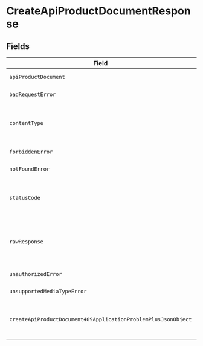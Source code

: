 # CreateApiProductDocumentResponse


## Fields

| Field                                                                                                                                      | Type                                                                                                                                       | Required                                                                                                                                   | Description                                                                                                                                |
| ------------------------------------------------------------------------------------------------------------------------------------------ | ------------------------------------------------------------------------------------------------------------------------------------------ | ------------------------------------------------------------------------------------------------------------------------------------------ | ------------------------------------------------------------------------------------------------------------------------------------------ |
| `apiProductDocument`                                                                                                                       | [?\test_workspace-2\Konnect-API\Models\Shared\APIProductDocument](../../models/shared/APIProductDocument.md)                               | :heavy_minus_sign:                                                                                                                         | API product document                                                                                                                       |
| `badRequestError`                                                                                                                          | [?\test_workspace-2\Konnect-API\Models\Shared\BadRequestError](../../models/shared/BadRequestError.md)                                     | :heavy_minus_sign:                                                                                                                         | Bad Request                                                                                                                                |
| `contentType`                                                                                                                              | *string*                                                                                                                                   | :heavy_check_mark:                                                                                                                         | HTTP response content type for this operation                                                                                              |
| `forbiddenError`                                                                                                                           | [?\test_workspace-2\Konnect-API\Models\Shared\ForbiddenError](../../models/shared/ForbiddenError.md)                                       | :heavy_minus_sign:                                                                                                                         | Forbidden                                                                                                                                  |
| `notFoundError`                                                                                                                            | [?\test_workspace-2\Konnect-API\Models\Shared\NotFoundError](../../models/shared/NotFoundError.md)                                         | :heavy_minus_sign:                                                                                                                         | Not Found                                                                                                                                  |
| `statusCode`                                                                                                                               | *int*                                                                                                                                      | :heavy_check_mark:                                                                                                                         | HTTP response status code for this operation                                                                                               |
| `rawResponse`                                                                                                                              | [\Psr\Http\Message\ResponseInterface](https://www.php-fig.org/psr/psr-7/#33-psrhttpmessageresponseinterface)                               | :heavy_minus_sign:                                                                                                                         | Raw HTTP response; suitable for custom response parsing                                                                                    |
| `unauthorizedError`                                                                                                                        | [?\test_workspace-2\Konnect-API\Models\Shared\UnauthorizedError](../../models/shared/UnauthorizedError.md)                                 | :heavy_minus_sign:                                                                                                                         | Unauthorized                                                                                                                               |
| `unsupportedMediaTypeError`                                                                                                                | [?\test_workspace-2\Konnect-API\Models\Shared\UnsupportedMediaTypeError](../../models/shared/UnsupportedMediaTypeError.md)                 | :heavy_minus_sign:                                                                                                                         | Unsupported Media Type                                                                                                                     |
| `createApiProductDocument409ApplicationProblemPlusJsonObject`                                                                              | [?CreateApiProductDocument409ApplicationProblemPlusJson](../../models/operations/CreateApiProductDocument409ApplicationProblemPlusJson.md) | :heavy_minus_sign:                                                                                                                         | Conflict - `slug` property must be unique                                                                                                  |
